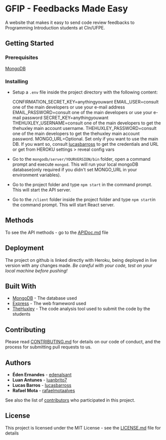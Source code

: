 # GFIP - Feedbacks Made Easy

A website that makes it easy to send code review feedbacks to Programming Introduction students at CIn/UFPE.

## Getting Started

### Prerequisites
[MongoDB](https://www.mongodb.com/download-center?jmp=nav#community)

### Installing
- Setup a `.env` file inside the project directory with the following content:

  CONFIRMATION_SECRET_KEY=anythingyouwant
  EMAIL_USER=consult one of the main developers or use your e-mail address
  EMAIL_PASSWORD=consult one of the main developers or use your e-mail password
  SECRET_KEY=anythingyouwant
  THEHUXLEY_USERNAME=consult one of the main developers to get the thehuxley main account username.
  THEHUXLEY_PASSWORD=consult one of the main developers to get the thehuxley main account password.
  MONGO_URL=Optional. Set only if you want to use the main DB. If you want so, consult [lucasbarross](https://github.com/lucasbarross)     to get the credentials and URL or get from HEROKU settings > reveal config vars

- Go to the `mongodb/server/YOURVERSION/bin` folder, open a command prompt and execute `mongod`. This will run your local mongoDB database(only required if you didn't set MONGO_URL in your environment variables).

- Go to the project folder and type `npm start` in the command prompt. This will start the API server.

- Go to the `/client` folder inside the project folder and type `npm start`in the command prompt. This will start React server.

## Methods

To see the API methods - go to the [APIDoc.md](APIDoc.md) file

## Deployment
The project on github is linked directly with Heroku, being deployed in live version with any changes made. *Be careful with your code, test on your local machine before pushing!* 

## Built With

* [MongoDB](https://docs.mongodb.com/) - The database used
* [Express](http://expressjs.com/pt-br/api.html) - The web frameword used
* [TheHuxley](https://thehuxley.com.br/) - The code analysis tool used to submit the code by the students

## Contributing

Please read [CONTRIBUTING.md](https://gist.github.com/PurpleBooth/b24679402957c63ec426) for details on our code of conduct, and the process for submitting pull requests to us. 

## Authors

* **Éden Ernandes** - [edenalsant](https://github.com/edenalsant)
* **Luan Antunes**  - [luanbrito7](https://github.com/luanbrito7)
* **Lucas Barros**  - [lucasbarross](https://github.com/lucasbarross)
* **Rafael Mota**   - [rafaelmotaalves](https://github.com/rafaelmotaalves)


See also the list of [contributors](https://github.com/your/project/contributors) who participated in this project.

## License

This project is licensed under the MIT License - see the [LICENSE.md](LICENSE.md) file for details
